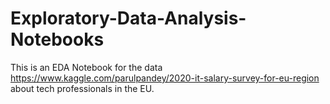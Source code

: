 # Exploratory-Data-Analysis-Notebooks
This is an EDA Notebook for the data https://www.kaggle.com/parulpandey/2020-it-salary-survey-for-eu-region about tech professionals in the EU.
